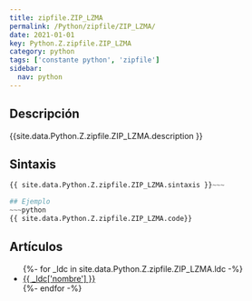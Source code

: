 ```yaml
---
title: zipfile.ZIP_LZMA
permalink: /Python/zipfile/ZIP_LZMA/
date: 2021-01-01
key: Python.Z.zipfile.ZIP_LZMA
category: python
tags: ['constante python', 'zipfile']
sidebar: 
  nav: python
---
```


## Descripción
{{site.data.Python.Z.zipfile.ZIP_LZMA.description }}

## Sintaxis
~~~python
{{ site.data.Python.Z.zipfile.ZIP_LZMA.sintaxis }}~~~

## Ejemplo
~~~python
{{ site.data.Python.Z.zipfile.ZIP_LZMA.code}}
~~~

## Artículos
<ul>
{%- for _ldc in site.data.Python.Z.zipfile.ZIP_LZMA.ldc -%}
   <li>
       <a href="{{_ldc['url'] }}">{{ _ldc['nombre'] }}</a>
   </li>
{%- endfor -%}
</ul>
